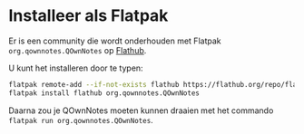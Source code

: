 # Installeer als Flatpak

Er is een community die wordt onderhouden met Flatpak `org.qownnotes.QOwnNotes` op [Flathub](https://flathub.org/apps/details/org.qownnotes.QOwnNotes).

U kunt het installeren door te typen:

```bash
flatpak remote-add --if-not-exists flathub https://flathub.org/repo/flathub.flatpakrepo
flatpak install flathub org.qownnotes.QOwnNotes
```

Daarna zou je QOwnNotes moeten kunnen draaien met het commando `flatpak run org.qownnotes.QOwnNotes`.
